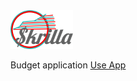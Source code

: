 <img src="skrilla-logo.png" alt="Skrilla" width="100">

Budget application
[Use App](https://jamesbaine.github.io/skrilla/)